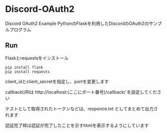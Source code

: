 # Discord-OAuth2
Discord OAuth2 Example
PythonのFlaskを利用したDiscordのOAuth2のサンプルプログラム

## Run
Flaskとrequestsをインストール

```
pip install flask
pip install requests
```

client_idとclient_secretを指定し、portを変更します

callbackURIは http://localhost:(ここにポート番号)/callback/ を設定してください

テストとして取得されたトークンなどは、responce.txt としてまとめて出力されます

認証完了時は認証が完了したことを示すhtmlを表示するようにしています
